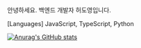 안녕하세요. 백엔드 개발자 허도영입니다.


[Languages]
JavaScript, TypeScript, Python


[![Anurag's GitHub stats](https://github-readme-stats.vercel.app/api?username=doldolma&theme=tokyonight)](https://github.com/anuraghazra/github-readme-stats)

<!--
**doldolma/doldolma** is a ✨ _special_ ✨ repository because its `README.md` (this file) appears on your GitHub profile.

Here are some ideas to get you started:

- 🔭 I’m currently working on ...
- 🌱 I’m currently learning ...
- 👯 I’m looking to collaborate on ...
- 🤔 I’m looking for help with ...
- 💬 Ask me about ...
- 📫 How to reach me: ...
- 😄 Pronouns: ...
- ⚡ Fun fact: ...
-->
